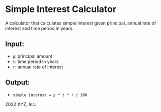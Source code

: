 # Simple Interest Calculator

A calculator that calculates simple interest given principal, annual rate of interest and time period in years.

## Input:
- `p`: principal amount  
- `t`: time period in years  
- `r`: annual rate of interest  

## Output:
- `simple interest = p * t * r / 100`

2022 XYZ, Inc.
